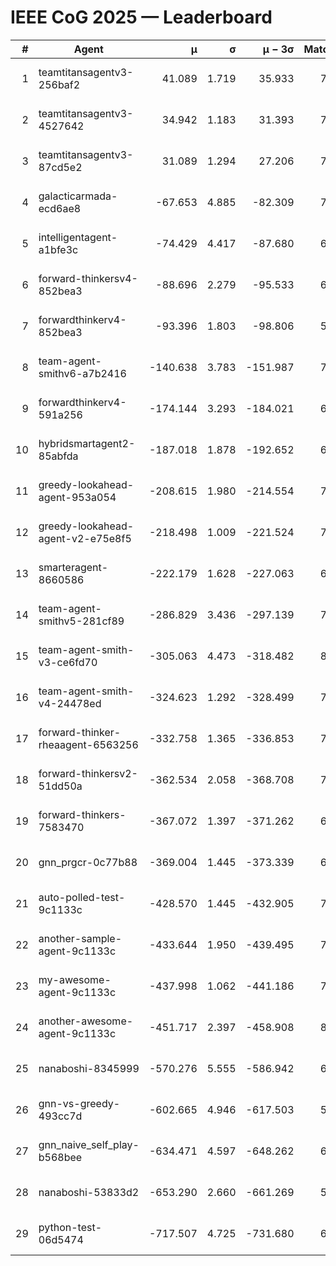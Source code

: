 # IEEE CoG 2025 — Leaderboard

| # | Agent | μ | σ | μ − 3σ | Matches | Updated |
|---:|---|---:|---:|---:|---:|---|
| 1 | teamtitansagentv3-256baf2 | 41.089 | 1.719 | 35.933 | 7762 | 2025-08-19 21:42 |
| 2 | teamtitansagentv3-4527642 | 34.942 | 1.183 | 31.393 | 7154 | 2025-08-19 21:42 |
| 3 | teamtitansagentv3-87cd5e2 | 31.089 | 1.294 | 27.206 | 7888 | 2025-08-19 21:42 |
| 4 | galacticarmada-ecd6ae8 | -67.653 | 4.885 | -82.309 | 7460 | 2025-08-19 21:42 |
| 5 | intelligentagent-a1bfe3c | -74.429 | 4.417 | -87.680 | 6148 | 2025-08-19 21:42 |
| 6 | forward-thinkersv4-852bea3 | -88.696 | 2.279 | -95.533 | 6464 | 2025-08-19 21:42 |
| 7 | forwardthinkerv4-852bea3 | -93.396 | 1.803 | -98.806 | 5925 | 2025-08-19 21:42 |
| 8 | team-agent-smithv6-a7b2416 | -140.638 | 3.783 | -151.987 | 7100 | 2025-08-19 21:42 |
| 9 | forwardthinkerv4-591a256 | -174.144 | 3.293 | -184.021 | 6760 | 2025-08-19 21:42 |
| 10 | hybridsmartagent2-85abfda | -187.018 | 1.878 | -192.652 | 6961 | 2025-08-19 21:42 |
| 11 | greedy-lookahead-agent-953a054 | -208.615 | 1.980 | -214.554 | 7196 | 2025-08-19 21:42 |
| 12 | greedy-lookahead-agent-v2-e75e8f5 | -218.498 | 1.009 | -221.524 | 7336 | 2025-08-19 21:42 |
| 13 | smarteragent-8660586 | -222.179 | 1.628 | -227.063 | 6360 | 2025-08-19 21:42 |
| 14 | team-agent-smithv5-281cf89 | -286.829 | 3.436 | -297.139 | 7760 | 2025-08-19 21:42 |
| 15 | team-agent-smith-v3-ce6fd70 | -305.063 | 4.473 | -318.482 | 8042 | 2025-08-19 21:42 |
| 16 | team-agent-smith-v4-24478ed | -324.623 | 1.292 | -328.499 | 7782 | 2025-08-19 21:42 |
| 17 | forward-thinker-rheaagent-6563256 | -332.758 | 1.365 | -336.853 | 7040 | 2025-08-19 21:42 |
| 18 | forward-thinkersv2-51dd50a | -362.534 | 2.058 | -368.708 | 7580 | 2025-08-19 21:42 |
| 19 | forward-thinkers-7583470 | -367.072 | 1.397 | -371.262 | 6800 | 2025-08-19 21:42 |
| 20 | gnn_prgcr-0c77b88 | -369.004 | 1.445 | -373.339 | 6910 | 2025-08-19 21:42 |
| 21 | auto-polled-test-9c1133c | -428.570 | 1.445 | -432.905 | 7080 | 2025-08-19 21:42 |
| 22 | another-sample-agent-9c1133c | -433.644 | 1.950 | -439.495 | 7280 | 2025-08-19 21:42 |
| 23 | my-awesome-agent-9c1133c | -437.998 | 1.062 | -441.186 | 7840 | 2025-08-19 21:42 |
| 24 | another-awesome-agent-9c1133c | -451.717 | 2.397 | -458.908 | 8120 | 2025-08-19 21:42 |
| 25 | nanaboshi-8345999 | -570.276 | 5.555 | -586.942 | 6440 | 2025-08-19 21:42 |
| 26 | gnn-vs-greedy-493cc7d | -602.665 | 4.946 | -617.503 | 5940 | 2025-08-19 21:42 |
| 27 | gnn_naive_self_play-b568bee | -634.471 | 4.597 | -648.262 | 6280 | 2025-08-19 21:42 |
| 28 | nanaboshi-53833d2 | -653.290 | 2.660 | -661.269 | 5660 | 2025-08-19 21:42 |
| 29 | python-test-06d5474 | -717.507 | 4.725 | -731.680 | 6050 | 2025-08-19 21:42 |
